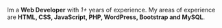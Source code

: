Im a **Web Developer** with *1+* years of experience. My areas of experience are **HTML, CSS, JavaScript, PHP, WordPress, Bootstrap and MySQL**.
